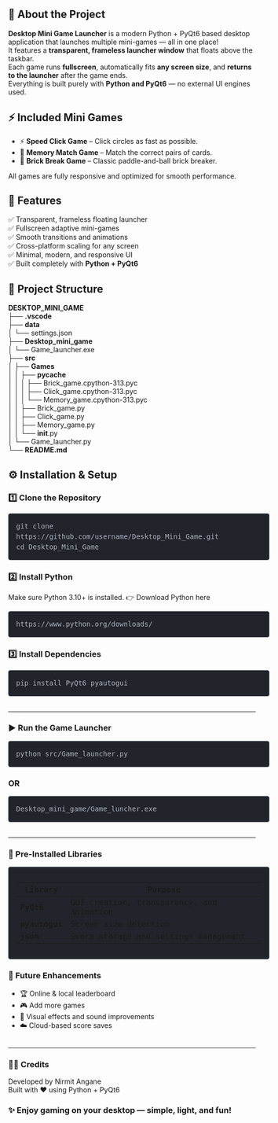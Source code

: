 ## 🧩 About the Project  
**Desktop Mini Game Launcher** is a modern Python + PyQt6 based desktop application that launches multiple mini-games — all in one place!  
It features a **transparent, frameless launcher window** that floats above the taskbar.  
Each game runs **fullscreen**, automatically fits **any screen size**, and **returns to the launcher** after the game ends.  
Everything is built purely with **Python and PyQt6** — no external UI engines used.



## ⚡ Included Mini Games  


- ⚡ **Speed Click Game** – Click circles as fast as possible.  
- 🧠 **Memory Match Game** – Match the correct pairs of cards.  
- 🧱 **Brick Break Game** – Classic paddle-and-ball brick breaker.  

All games are fully responsive and optimized for smooth performance.


## 🌟 Features  

✅ Transparent, frameless floating launcher  
✅ Fullscreen adaptive mini-games  
✅ Smooth transitions and animations  
✅ Cross-platform scaling for any screen  
✅ Minimal, modern, and responsive UI  
✅ Built completely with **Python + PyQt6**



## 📁 Project Structure  

<b>DESKTOP_MINI_GAME</b><br>
├── <b>.vscode</b><br>
├── <b>data</b><br>
│   └── settings.json<br>
├── <b>Desktop_mini_game</b><br>
│   └── Game_launcher.exe<br>
├── <b>src</b><br>
│   ├── <b>Games</b><br>
│   │   ├── __pycache__<br>
│   │   │   ├── Brick_game.cpython-313.pyc<br>
│   │   │   ├── Click_game.cpython-313.pyc<br>
│   │   │   └── Memory_game.cpython-313.pyc<br>
│   │   ├── Brick_game.py<br>
│   │   ├── Click_game.py<br>
│   │   ├── Memory_game.py<br>
│   │   └── __init__.py<br>
│   └── Game_launcher.py<br>
└── <b>README.md</b><br>


## ⚙️ Installation & Setup  

### 1️⃣ Clone the Repository  
<div style="background-color: #21252b;   
  color: #abb2bf;              
  font-family: 'Consolas', 'Monaco', 'Lucida Console', monospace; 
  padding: 15px;               
  border-radius: 4px;          
  line-height: 1.5;            
  white-space: pre;            
  overflow-x: auto;            
  border: 1px solid #3a3f4b;   
  width: 500px;">git clone 
https://github.com/username/Desktop_Mini_Game.git
cd Desktop_Mini_Game</div>

### 2️⃣ Install Python
Make sure Python 3.10+ is installed.
👉 Download Python here
<div style="background-color: #21252b;   
  color: #abb2bf;              
  font-family: 'Consolas', 'Monaco', 'Lucida Console', monospace; 
  padding: 15px;               
  border-radius: 4px;          
  line-height: 1.5;            
  white-space: pre;            
  overflow-x: auto;            
  border: 1px solid #3a3f4b;   
  width: 500px;">https://www.python.org/downloads/</div>

### 3️⃣ Install Dependencies

<div style="background-color: #21252b;   
  color: #abb2bf;              
  font-family: 'Consolas', 'Monaco', 'Lucida Console', monospace; 
  padding: 15px;               
  border-radius: 4px;          
  line-height: 1.5;            
  white-space: pre;            
  overflow-x: auto;            
  border: 1px solid #3a3f4b;   
  width: 500px;">pip install PyQt6 pyautogui</div><br>


--- 

### ▶️ Run the Game Launcher

<div style="background-color: #21252b;   
  color: #abb2bf;              
  font-family: 'Consolas', 'Monaco', 'Lucida Console', monospace; 
  padding: 15px;               
  border-radius: 4px;          
  line-height: 1.5;            
  white-space: pre;            
  overflow-x: auto;            
  border: 1px solid #3a3f4b;   
  width: 500px;">python src/Game_launcher.py</div>
<h3>OR</h3>
<div style="background-color: #21252b;   
  color: #abb2bf;              
  font-family: 'Consolas', 'Monaco', 'Lucida Console', monospace; 
  padding: 15px;               
  border-radius: 4px;          
  line-height: 1.5;            
  white-space: pre;            
  overflow-x: auto;            
  border: 1px solid #3a3f4b;   
  width: 500px;">Desktop_mini_game/Game_luncher.exe</div><br>

---

### 💾 Pre-Installed Libraries
<div style="background-color: #21252b;   
  color: #abb2bf;              
  font-family: 'Consolas', 'Monaco', 'Lucida Console', monospace; 
  padding: 15px;               
  border-radius: 4px;          
  line-height: 1.5;            
  white-space: pre;            
  overflow-x: auto;            
  border: 1px solid #3a3f4b;   
  width: 500px;"><table>
    <thead>
        <tr>
            <th>Library</th>
            <th>Purpose</th>
        </tr>
    </thead>
    <tbody>
      <tr>
        <td><strong>PyQt6</strong></td>
        <td>GUI creation, transparency, and animation</td>
      </tr>
      <tr>
        <td><strong>pyautogui</strong></td>
        <td>Screen size detection</td>
      </tr>
      <tr>
        <td><strong>json</strong></td>
        <td>Score storage and settings management</td></tr></tbody></table></div>

### 🚀 Future Enhancements

- 🏆 Online & local leaderboard
- 🎮 Add more games
- 🌈 Visual effects and sound improvements
- ☁️ Cloud-based score saves<br><br>

---

### 👨‍💻 Credits

Developed by Nirmit Angane<br>
Built with ❤️ using Python + PyQt6

### ✨ Enjoy gaming on your desktop — simple, light, and fun!